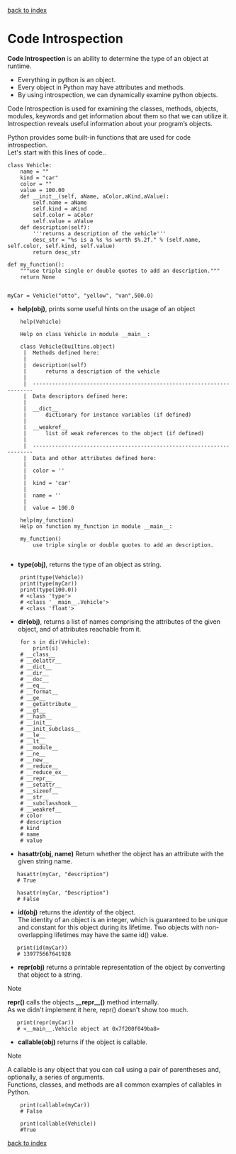 [back to index](README.md)

# Code Introspection

**Code Introspection** is an ability to determine the type of an object at runtime.

* Everything in python is an object.
* Every object in Python may have attributes and methods.
* By using introspection, we can dynamically examine python objects.

Code Introspection is used for examining the classes, methods, objects, modules, keywords and get information about them so that we can utilize it.
Introspection reveals useful information about your program’s objects.

Python provides some built-in functions that are used for code introspection.  
Let's start with this lines of code..

```
class Vehicle:
    name = ""
    kind = "car"
    color = ""
    value = 100.00
    def __init__(self, aName, aColor,aKind,aValue):
        self.name = aName
        self.kind = aKind
        self.color = aColor
        self.value = aValue
    def description(self):
        '''returns a description of the vehicle'''
        desc_str = "%s is a %s %s worth $%.2f." % (self.name, self.color, self.kind, self.value)
        return desc_str

def my_function():
    """use triple single or double quotes to add an description."""
    return None


myCar = Vehicle("otto", "yellow", "van",500.0)
```

* **help(obj)**, prints some useful hints on the usage of an object
```
    help(Vehicle)

    Help on class Vehicle in module __main__:
    
    class Vehicle(builtins.object)
     |  Methods defined here:
     |  
     |  description(self)
     |      returns a description of the vehicle
     |  
     |  ----------------------------------------------------------------------
     |  Data descriptors defined here:
     |  
     |  __dict__
     |      dictionary for instance variables (if defined)
     |  
     |  __weakref__
     |      list of weak references to the object (if defined)
     |  
     |  ----------------------------------------------------------------------
     |  Data and other attributes defined here:
     |  
     |  color = ''
     |  
     |  kind = 'car'
     |  
     |  name = ''
     |  
     |  value = 100.0

    help(my_function)
    Help on function my_function in module __main__:

    my_function()
        use triple single or double quotes to add an description.
 
```  
* **type(obj)**, returns the type of an object as string.
```
    print(type(Vehicle))
    print(type(myCar))
    print(type(100.0))
    # <class 'type'>
    # <class '__main__.Vehicle'>
    # <class 'float'> 
```
* **dir(obj)**, returns a list of names comprising the attributes of the given object, and of attributes reachable from it.
```
    for s in dir(Vehicle):
        print(s)
    # __class__
    # __delattr__
    # __dict__
    # __dir__
    # __doc__
    # __eq__
    # __format__
    # __ge__
    # __getattribute__
    # __gt__
    # __hash__
    # __init__
    # __init_subclass__
    # __le__
    # __lt__
    # __module__
    # __ne__
    # __new__
    # __reduce__
    # __reduce_ex__
    # __repr__
    # __setattr__
    # __sizeof__
    # __str__
    # __subclasshook__
    # __weakref__
    # color
    # description
    # kind
    # name
    # value
```
* **hasattr(obj, name)**  Return whether the object has an attribute with the given string name.
```
   hasattr(myCar, "description")
   # True

   hasattr(myCar, "Description")
   # False
```
* **id(obj)** returns the *identity* of the object.  
The identity of an object is an integer, which is guaranteed to be unique and constant for this object during its lifetime. Two objects with non-overlapping lifetimes may have the same id() value.
```
   print(id(myCar))
   # 139775667641928
```
* **repr(obj)** returns a printable representation of the object by converting that object to a string.  
> [!NOTE]
> **repr()** calls the objects **\_\_repr__()** method internally.  
> As we didn't implement it here, repr() doesn't show too much.
```
   print(repr(myCar))
   # <__main__.Vehicle object at 0x7f200f049ba8>
```
* **callable(obj)** returns if the object is callable. 
> [!NOTE]
> A callable is any object that you can call using a pair of parentheses and, optionally, a series of arguments.   
> Functions, classes, and methods are all common examples of callables in Python.
```
    print(callable(myCar))
    # False

    print(callable(Vehicle))
    #True
```







[back to index](README.md)
